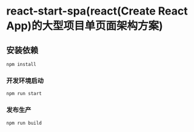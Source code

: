 # react-start-spa(react(Create React App)的大型项目单页面架构方案)

## 安装依赖
```
npm install
```

### 开发环境启动
```
npm run start
```

### 发布生产
```
npm run build
```
